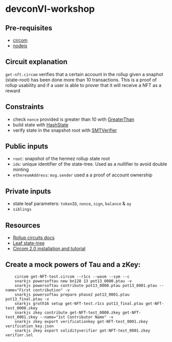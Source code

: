 # devconVI-workshop

## Pre-requisites

- [circom](https://docs.circom.io/getting-started/installation/#installing-dependencies)
- [nodejs](https://nodejs.org/en/)

## Circuit explanation

`get-nft.circom` verifies that a certain account in the rollup given a snaphot (state-root) has been done more than 10 transactions.
This is a proof of rollup usability and if a user is able to prover that it will receive a NFT as a reward

## Constraints

- check `nonce` provided is greater than 10 with [GreaterThan](https://github.com/iden3/circomlib/blob/master/circuits/comparators.circom#L118)
- build state with [HashState](https://github.com/krlosMata/devconVI-workshop/blob/main/src/hash-state.circom)
- verify state in the snapshot root with [SMTVerifier](https://github.com/iden3/circomlib/blob/master/circuits/smt/smtverifier.circom#L41)

## Public inputs

- `root`: snapshot of the hermez rollup state root
- `idx`: unique identifier of the state-tree. Used as a nullifier to avoid double minting
- `ethereumAddress`: `msg.sender` used a a proof of account ownership

## Private inputs

- state leaf parameters: `tokenID`, `nonce`, `sign`, `balance` & `ay`
- `siblings`

## Resources

- [Rollup circuits docs](https://docs.hermez.io/Hermez_1.0/developers/protocol/hermez-protocol/circuits/circuits/)
- [Leaf state-tree](https://docs.hermez.io/Hermez_1.0/developers/protocol/hermez-protocol/protocol/#account)
- [Circom 2.0 installation and tutorial](https://docs.circom.io/getting-started/installation/)

## Create a mock powers of Tau and a zKey:

```
    circom get-NFT-test.circom --r1cs --wasm --sym --c
    snarkjs powersoftau new bn128 13 pot13_0000.ptau -v
    snarkjs powersoftau contribute pot13_0000.ptau pot13_0001.ptau --name="First contribution" -v
    snarkjs powersoftau prepare phase2 pot13_0001.ptau pot13_final.ptau -v
    snarkjs groth16 setup get-NFT-test.r1cs pot13_final.ptau get-NFT-test_0000.zkey
    snarkjs zkey contribute get-NFT-test_0000.zkey get-NFT-test_0001.zkey --name="1st Contributor Name" -v
    snarkjs zkey export verificationkey get-NFT-test_0001.zkey verification_key.json
    snarkjs zkey export solidityverifier get-NFT-test_0001.zkey verifier.sol
```
